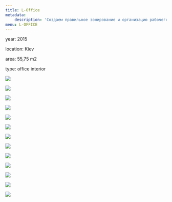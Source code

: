 ```yaml
---
title: L-Office
metadata:
    description: 'Создаем правильное зонирование и организацию рабочего процесса и отдыха в офисе. Современный взгляд на офисное пространство.'
menu: L-OFFICE
---
```


<div class="project-description">
<p>year: 2015</p>
<p>location: Kiev</p>
<p>area: 55,75 m2</p>
<p>type: office interior</p>
</div>

<div class="clearfix"></div>
<div id="project-images" class="owl-carousel owl-theme" markdown="1">

![](L_Office_OF_5.jpg)

![](L_Office_OF_4.jpg)

![](L_Office_OF_1.jpg)

![](L_Office_OF_3.jpg)

![](L_Office_OF_6.jpg)

![](L_Office_OF_8.jpg)

![](L_Office_OF_2.jpg)
    
![](L_Office_OF_7.jpg)
    
![](L_Office_OF_9.jpg)
    
![](L_Office_SU_var_1_%281%29.jpg)
    
![](L_Office_SU_var_1_%284%29.jpg)
    
![](L_Office_SU_var_1_%285%29.jpg)
    
![](L_Office_SU_var_1_%286%29.jpg)

</div>